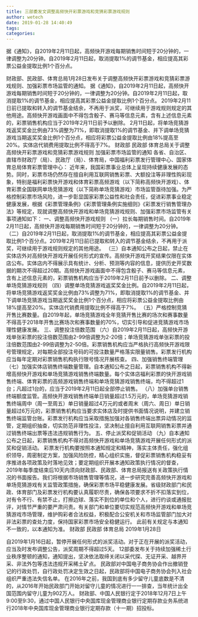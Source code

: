 ```yaml
---
title: 三部委发文调整高频快开彩票游戏和竞猜彩票游戏规则
author: wetech
date: 2019-01-28 14:40:49
tags: 
categories: 
---
```

据《通知》，自2019年2月11日起，高频快开游戏每期销售时间短于20分钟的，一律调整为20分钟。自2019年2月11日起，取消提取1%的调节基金，相应提高其彩票公益金提取比例1个百分点。
<!-- more -->
财政部、民政部、体育总局1月28日发布关于调整高频快开彩票游戏和竞猜彩票游戏规则、加强彩票市场监管的通知。
据《通知》，自2019年2月11日起，高频快开游戏每期销售时间短于20分钟的，一律调整为20分钟。自2019年2月11日起，取消提取1%的调节基金，相应提高其彩票公益金提取比例1个百分点。
2019年2月11日前已提取和转入的调节基金结余，不再用于派奖，可继续用于游戏规则规定的其他用途。高频快开游戏画面中不得包含骰子、赛马等信息元素，含有上述信息元素的，彩票销售机构应当于2019年2月11日前予以删除。
2月11日起，将单场竞猜游戏返奖奖金比例由73%调整为71%，即取消提取1%的调节基金、并下调单场竞猜游戏当期返奖奖金比例1个百分点，相应将彩票公益金提取比例由18%提高至20%。实体店代销费用提取比例不得高于7%。
财政部 民政部 体育总局关于调整高频快开彩票游戏和竞猜彩票游戏规则 加强彩票市场监管的通知
各省、自治区、直辖市财政厅（局）、民政厅（局）、体育局，中国福利彩票发行管理中心、国家体育总局体育彩票管理中心：
近年来，我国彩票事业总体上呈现持续健康发展的态势。同时，彩票市场仍然存在擅自利用互联网销售彩票、大额投注等非理性购彩现象，特别是福利彩票快开游戏和体育彩票高频游戏（以下简称高频快开游戏）、体育彩票全国联网单场竞猜游戏（以下简称单场竞猜游戏）市场监管亟待加强。为严格控制彩票市场风险，进一步彰显国家彩票公益性和社会责任，促进彩票事业稳定健康发展，根据《彩票管理条例》《彩票管理条例实施细则》《彩票发行销售管理办法》等规定，现就调整高频快开游戏和单场竞猜游戏规则、加强彩票市场监管有关事项通知如下：
一、调整高频快开游戏规则
（一）拉长每期销售时间。自2019年2月11日起，高频快开游戏每期销售时间短于20分钟的，一律调整为20分钟。
（二）自2019年2月11日起，取消提取1%的调节基金，相应提高其彩票公益金提取比例1个百分点。2019年2月11日前已提取和转入的调节基金结余，不再用于派奖，可继续用于游戏规则规定的其他用途。
（三）自本通知公布之日起，禁止在实体店外对高频快开游戏开展任何形式的宣传。高频快开游戏开奖结果仅限在实体店公布。实体店内不得展示具有统计、分析、预测等内容的信息，提供历史开奖数据的期次不得超过20期。高频快开游戏画面中不得包含骰子、赛马等信息元素，含有上述信息元素的，彩票销售机构应当于2019年2月11日前予以删除。
二、调整单场竞猜游戏规则
（四）调整单场竞猜游戏返奖奖金比例。自2019年2月11日起，将单场竞猜游戏返奖奖金比例由73%调整为71%，即取消提取1%的调节基金、并下调单场竞猜游戏当期返奖奖金比例1个百分点，相应将彩票公益金提取比例由18%提高至20%。实体店代销费用提取比例不得高于7%。
（五）严格控制竞猜开售比赛数量。自2019年起，单场竞猜游戏全年竞猜开售比赛的场次和赛事数量不得高于2018年开售比赛场次和赛事数量的70%，切实引导和促进竞猜游戏市场理性健康发展。
三、调整投注倍数范围
（六）自2019年2月11日起，高频快开游戏单张彩票的投注倍数范围由2-99倍调整为2-20倍；单场竞猜游戏单张彩票的投注倍数范围由2-99倍调整为2-50倍。彩票销售机构应当严格执行高频快开游戏限号管理规定，对每期全部投注号码的可投注数量严格落实限量销售。彩票发行机构应当每年定期对彩票销售机构执行限号情况开展核查。
四、加强销售终端管理
（七）加强实体店销售终端数量管理。自本通知公布之日起，彩票销售机构不得新增高频快开游戏和单场竞猜游戏销售终端数量。每个实体店福利彩票的快开游戏销售终端、体育彩票的高频游戏销售终端和单场竞猜游戏销售终端，均不得超过1台；凡超过1台的，应当于2019年2月11日起全部停止销售。
（八）加强单台销售终端额度监管。高频快开游戏销售终端单日销量超过1.5万元的，单场竞猜游戏销售终端周中（周一至周五）单日销量超过4万元的或者周末（周六、周日）单日销量超过6万元的，彩票销售机构应当要求实体店及时提供书面情况说明，并建立销售终端监管台账。彩票发行机构应当采取措施加强对各销售终端出票异动情况的监管，定期组织抽查，切实防范非理性投注，坚决制止擅自利用互联网销售彩票并通过销售终端出票等违法违规销售行为。
五、停止派奖和促销活动
（九）自本通知公布之日起，彩票销售机构不得对高频快开游戏和单场竞猜游戏开展任何形式的派奖和促销活动。
彩票发行机构要按照本通知规定和精神，落实主体责任，强化组织领导，周密制定方案，加强风险防控，精心组织实施，督促彩票销售机构稳妥有序推进各项政策及时落地见效；要定期组织开展本通知政策执行情况的督查，2019年每季度结束后10天内须向财政部、民政部、体育总局报送有关政策执行情况的书面报告。我们将根据市场销售管理等情况，进一步研究完善高频快开游戏和单场竞猜游戏有关监管政策措施，确保彩票市场平稳健康发展。省级财政部门和民政、体育部门及彩票发行机构要认真履职尽责，确保各项要求不折不扣落实到位，对有令不行、有禁不止，打擦边球、落实不到位的单位和个人，进行约谈或通报批评，对情节严重的要严肃问责。有关部门和单位要切实规范高频快开游戏和单场竞猜游戏市场管理，维护购彩者合法权益，积极配合公安机关和市场监管部门加大对非法彩票的查处力度，保持国家彩票市场安全稳健运行。
此前有关规定与本通知不一致的，以本通知为准。
财政部 民政部 体育总局
2019年1月28日
 
 
自2019年1月16日起，暂停开展任何形式的派奖活动。对于正在开展的派奖活动，应当及时发布调整公告，派奖周期不得超过5天。
12部委发布关于持续加强稀土行业秩序整顿的通知，通知提出，坚决依法取缔关闭以采代探、无证开采、越界开采、非法外包等违法违规开采稀土矿点。
民政部对中国电子商务协会作出撤销登记的行政处罚，自行政处罚决定生效之日起，民政部将中国电子商务协会列入社会组织严重违法失信名单。
在2016年之前，我国到底有多少留守儿童底数是不清的，从2016年开始民政部门开始对留守儿童的情况进行一一排查，当年统计出全国范围内留守儿童为902万人。
财政部、中国人民银行定于2018年12月7日上午9:00至9:30，通过中国人民银行中央国库现金管理商业银行定期存款业务系统进行2018年中央国库现金管理商业银行定期存款（十一期）招投标。
